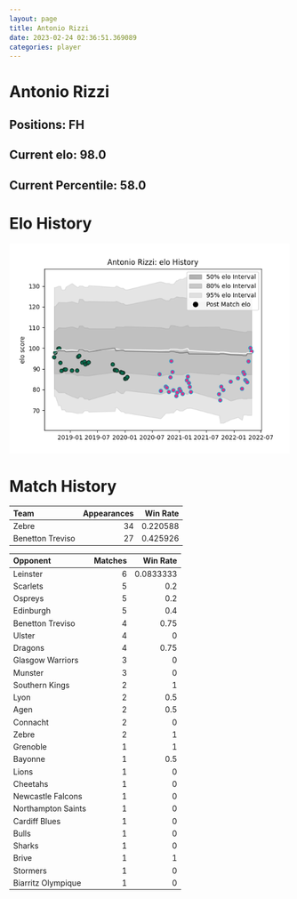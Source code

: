 ```yaml
---  
layout: page  
title: Antonio Rizzi  
date: 2023-02-24 02:36:51.369089  
categories: player  
---
```

# Antonio Rizzi

## Positions: FH

## Current elo: 98.0

## Current Percentile: 58.0

# Elo History


![elo history](history_AntonioRizzi.png)
# Match History


| Team             |   Appearances |   Win Rate |
|:-----------------|--------------:|-----------:|
| Zebre            |            34 |   0.220588 |
| Benetton Treviso |            27 |   0.425926 |

| Opponent           |   Matches |   Win Rate |
|:-------------------|----------:|-----------:|
| Leinster           |         6 |  0.0833333 |
| Scarlets           |         5 |  0.2       |
| Ospreys            |         5 |  0.2       |
| Edinburgh          |         5 |  0.4       |
| Benetton Treviso   |         4 |  0.75      |
| Ulster             |         4 |  0         |
| Dragons            |         4 |  0.75      |
| Glasgow Warriors   |         3 |  0         |
| Munster            |         3 |  0         |
| Southern Kings     |         2 |  1         |
| Lyon               |         2 |  0.5       |
| Agen               |         2 |  0.5       |
| Connacht           |         2 |  0         |
| Zebre              |         2 |  1         |
| Grenoble           |         1 |  1         |
| Bayonne            |         1 |  0.5       |
| Lions              |         1 |  0         |
| Cheetahs           |         1 |  0         |
| Newcastle Falcons  |         1 |  0         |
| Northampton Saints |         1 |  0         |
| Cardiff Blues      |         1 |  0         |
| Bulls              |         1 |  0         |
| Sharks             |         1 |  0         |
| Brive              |         1 |  1         |
| Stormers           |         1 |  0         |
| Biarritz Olympique |         1 |  0         |